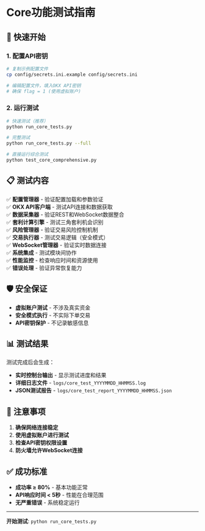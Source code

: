 # Core功能测试指南

## 🎯 快速开始

### 1. 配置API密钥
```bash
# 复制示例配置文件
cp config/secrets.ini.example config/secrets.ini

# 编辑配置文件，填入OKX API密钥
# 确保 flag = 1 (使用虚拟账户)
```

### 2. 运行测试
```bash
# 快速测试（推荐）
python run_core_tests.py

# 完整测试
python run_core_tests.py --full

# 直接运行综合测试
python test_core_comprehensive.py
```

## 📋 测试内容

✅ **配置管理器** - 验证配置加载和参数验证  
✅ **OKX API客户端** - 测试API连接和数据获取  
✅ **数据采集器** - 验证REST和WebSocket数据整合  
✅ **套利计算引擎** - 测试三角套利机会识别  
✅ **风险管理器** - 验证交易风险控制机制  
✅ **交易执行器** - 测试交易逻辑（安全模式）  
✅ **WebSocket管理器** - 验证实时数据连接  
✅ **系统集成** - 测试模块间协作  
✅ **性能监控** - 检查响应时间和资源使用  
✅ **错误处理** - 验证异常恢复能力  

## 🛡️ 安全保证

- **虚拟账户测试** - 不涉及真实资金
- **安全模式执行** - 不实际下单交易
- **API密钥保护** - 不记录敏感信息

## 📊 测试结果

测试完成后会生成：
- **实时控制台输出** - 显示测试进度和结果
- **详细日志文件** - `logs/core_test_YYYYMMDD_HHMMSS.log`
- **JSON测试报告** - `logs/core_test_report_YYYYMMDD_HHMMSS.json`

## 🚨 注意事项

1. **确保网络连接稳定**
2. **使用虚拟账户进行测试**  
3. **检查API密钥权限设置**
4. **防火墙允许WebSocket连接**

## ✅ 成功标准

- **成功率 ≥ 80%** - 基本功能正常
- **API响应时间 < 5秒** - 性能在合理范围
- **无严重错误** - 系统稳定运行

---

**开始测试**: `python run_core_tests.py`